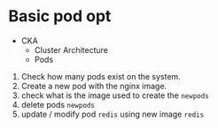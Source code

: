 # Basic pod opt

 - CKA
    - Cluster Architecture
    - Pods

1. Check how many pods exist on the system.
2. Create a new pod with the nginx image.
3. check what is the image used to create the `newpods`
4. delete pods `newpods`
5. update / modify pod `redis` using new image `redis`